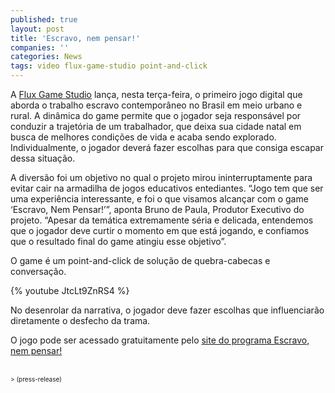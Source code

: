 ```yaml
---
published: true
layout: post
title: 'Escravo, nem pensar!'
companies: ''
categories: News
tags: video flux-game-studio point-and-click
---
```

A <a href="http://www.fluxgamestudio.com/" target="_blank">Flux Game Studio</a>
 lan&#231;a, nesta ter&#231;a-feira, o primeiro jogo digital que aborda o trabalho escravo contempor&#226;neo no Brasil em meio urbano e rural. 
A din&#226;mica do game permite que o jogador seja respons&#225;vel por conduzir a trajet&#243;ria de um trabalhador, que deixa sua cidade natal em busca de melhores condi&#231;&#245;es de vida e acaba sendo explorado. Individualmente, o jogador dever&#225; fazer escolhas para que consiga escapar dessa situa&#231;&#227;o. 
 

 
A divers&#227;o foi um objetivo no qual o projeto mirou ininterruptamente para evitar cair na armadilha de jogos educativos entediantes. &#8220;Jogo tem que ser uma experi&#234;ncia interessante, e foi o que visamos alcan&#231;ar com o game &#8216;Escravo, Nem Pensar!&#8217;&#8221;, aponta Bruno de Paula, Produtor Executivo do projeto. &#8220;Apesar da tem&#225;tica extremamente s&#233;ria e delicada, entendemos que o jogador deve curtir o momento em que est&#225; jogando, e confiamos que o resultado final do game atingiu esse objetivo&#8221;. 
 

 
O game &#233; um point-and-click de solu&#231;&#227;o de quebra-cabecas e conversa&#231;&#227;o. 
 
{% youtube JtcLt9ZnRS4 %}
 
No desenrolar da narrativa, o jogador deve fazer escolhas que influenciar&#227;o diretamente o desfecho da trama.
 
O jogo pode ser acessado gratuitamente pelo <a href="http://www.escravonempensar.org.br/jogo/jogo.zip" target="_blank">site do programa Escravo, nem pensar!</a>

<div><br />
<span style="font-size: x-small;">> (press-release)</span>
